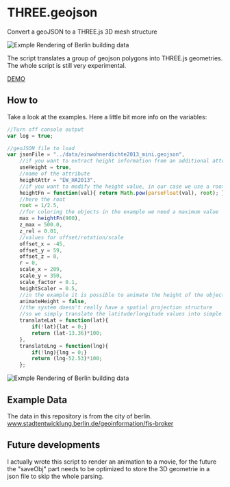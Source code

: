 # THREE.geojson
Convert a geoJSON to a THREE.js 3D mesh structure

![Exmple Rendering of Berlin building data](https://raw.githubusercontent.com/sebastian-meier/THREE.geojson/master/examples/screenshot/top_light.jpg)

The script translates a group of geojson polygons into THREE.js geometries.
The whole script is still very experimental.

<a href="http://prjcts.sebastianmeier.eu/hybridCity/old/buildings.html">DEMO</a>

## How to

Take a look at the examples.
Here a little bit more info on the variables:

```JavaScript
//Turn off console output
var log = true;

//geoJSON file to load
var jsonFile = "../data/einwohnerdichte2013_mini.geojson", 
	//if you want to extract height information from an additional attribute
	useHeight = true, 
	//name of the attribute
	heightAttr = "EW_HA2013",
	//if you want to modify the height value, in our case we use a root function
	heightFn = function(val){ return Math.pow(parseFloat(val), root); },
	//here the root
	root = 1/2.5,
	//for coloring the objects in the example we need a maximum value
	max = heightFn(900),
	z_max = 500.0,
	z_rel = 0.01,
	//values for offset/rotation/scale
	offset_x = -45,
	offset_y = 59,
	offset_z = 0,
	r = 0,
	scale_x = 209,
	scale_y = 350,
	scale_factor = 0.1,
	heightScaler = 0.5,
	//in the example it is possible to animate the height of the objects
	animateHeight = false,
	//the system doesn't really have a spatial projection structure
	//so we simply translate the latitude/longitude values into simple x/y coordinates
	translateLat = function(lat){
		if(!lat){lat = 0;}
		return (lat-13.36)*100;
	},
	translateLng = function(lng){
		if(!lng){lng = 0;}
		return (lng-52.53)*100;
	};
```

![Exmple Rendering of Berlin building data](https://raw.githubusercontent.com/sebastian-meier/THREE.geojson/master/examples/screenshot/angle_light.jpg)

## Example Data
The data in this repository is from the city of berlin.
www.stadtentwicklung.berlin.de/geoinformation/fis-broker

## Future developments
I actually wrote this script to render an animation to a movie, for the future the "saveObj" part needs to be optimized to store the 3D geometrie in a json file to skip the whole parsing.
